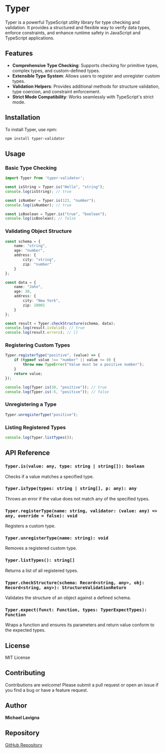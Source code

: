 # Typer

Typer is a powerful TypeScript utility library for type checking and validation. It provides a structured and flexible way to verify data types, enforce constraints, and enhance runtime safety in JavaScript and TypeScript applications.

## Features

- **Comprehensive Type Checking**: Supports checking for primitive types, complex types, and custom-defined types.
- **Extensible Type System**: Allows users to register and unregister custom types.
- **Validation Helpers**: Provides additional methods for structure validation, type coercion, and constraint enforcement.
- **Strict Mode Compatibility**: Works seamlessly with TypeScript's strict mode.

## Installation

To install Typer, use npm:

```sh
npm install typer-validator
```


## Usage

### Basic Type Checking

```ts
import Typer from 'typer-validator';

const isString = Typer.is("Hello", "string");
console.log(isString); // true

const isNumber = Typer.is(123, "number");
console.log(isNumber); // true

const isBoolean = Typer.is("true", "boolean");
console.log(isBoolean); // false
```

### Validating Object Structure

```ts
const schema = {
    name: "string",
    age: "number",
    address: {
        city: "string",
        zip: "number"
    }
};

const data = {
    name: "John",
    age: 30,
    address: {
        city: "New York",
        zip: 10001
    }
};

const result = Typer.checkStructure(schema, data);
console.log(result.isValid); // true
console.log(result.errors); // []
```

### Registering Custom Types

```ts
Typer.registerType("positive", (value) => {
    if (typeof value !== "number" || value <= 0) {
        throw new TypeError("Value must be a positive number");
    }
    return value;
});

console.log(Typer.is(10, "positive")); // true
console.log(Typer.is(-5, "positive")); // false
```

### Unregistering a Type

```ts
Typer.unregisterType("positive");
```

### Listing Registered Types

```ts
console.log(Typer.listTypes());
```

## API Reference

### `Typer.is(value: any, type: string | string[]): boolean`
Checks if a value matches a specified type.

### `Typer.isType(types: string | string[], p: any): any`
Throws an error if the value does not match any of the specified types.

### `Typer.registerType(name: string, validator: (value: any) => any, override = false): void`
Registers a custom type.

### `Typer.unregisterType(name: string): void`
Removes a registered custom type.

### `Typer.listTypes(): string[]`
Returns a list of all registered types.

### `Typer.checkStructure(schema: Record<string, any>, obj: Record<string, any>): StructureValidationReturn`
Validates the structure of an object against a defined schema.

### `Typer.expect(funct: Function, types: TyperExpectTypes): Function`
Wraps a function and ensures its parameters and return value conform to the expected types.

## License

MIT License

## Contributing

Contributions are welcome! Please submit a pull request or open an issue if you find a bug or have a feature request.

## Author

**Michael Lavigna**

## Repository

[GitHub Repository](https://github.com/lavv425/Typer)
